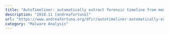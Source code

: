 ```yaml
---
title: "AutoTimeliner: automatically extract forensic timeline from memory dumps"
description: "2018.11 [andreafortuna]"
url: "https://www.andreafortuna.org/dfir/autotimeliner-automatically-extract-forensic-timeline-from-memory-dumps/"
category: "Malware Analysis"
---
```

